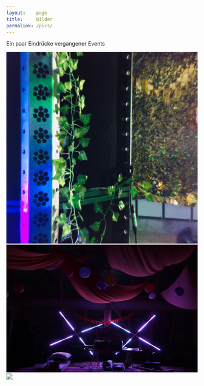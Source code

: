 ```yaml
---
layout:    page
title:     Bilder
permalink: /pics/
---
```

Ein paar Eindrücke vergangener Events

![](images/vsn_jungle_artsy.jpg)
![](images/cassiopeia-stripe.jpg)
![](images/vsn-pfungstadt.jpg)
